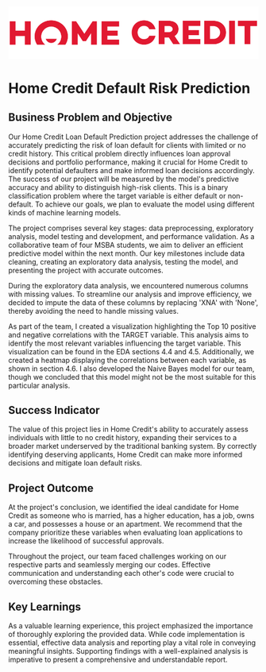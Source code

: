 ![home_credit.png](home_credit.png)

# Home Credit Default Risk Prediction

## Business Problem and Objective
Our Home Credit Loan Default Prediction project addresses the challenge of accurately predicting the risk of loan default for clients with limited or no credit history. This critical problem directly influences loan approval decisions and portfolio performance, making it crucial for Home Credit to identify potential defaulters and make informed loan decisions accordingly. The success of our project will be measured by the model's predictive accuracy and ability to distinguish high-risk clients. This is a binary classification problem where the target variable is either default or non-default. To achieve our goals, we plan to evaluate the model using different kinds of machine learning models.

The project comprises several key stages: data preprocessing, exploratory analysis, model testing and development, and performance validation. As a collaborative team of four MSBA students, we aim to deliver an efficient predictive model within the next month. Our key milestones include data cleaning, creating an exploratory data analysis, testing the model, and presenting the project with accurate outcomes.

During the exploratory data analysis, we encountered numerous columns with missing values. To streamline our analysis and improve efficiency, we decided to impute the data of these columns by replacing 'XNA' with 'None', thereby avoiding the need to handle missing values.

As part of the team, I created a visualization highlighting the Top 10 positive and negative correlations with the TARGET variable. This analysis aims to identify the most relevant variables influencing the target variable. This visualization can be found in the EDA sections 4.4 and 4.5. Additionally, we created a heatmap displaying the correlations between each variable, as shown in section 4.6. I also developed the Naive Bayes model for our team, though we concluded that this model might not be the most suitable for this particular analysis.

## Success Indicator
The value of this project lies in Home Credit's ability to accurately assess individuals with little to no credit history, expanding their services to a broader market underserved by the traditional banking system. By correctly identifying deserving applicants, Home Credit can make more informed decisions and mitigate loan default risks.

## Project Outcome
At the project's conclusion, we identified the ideal candidate for Home Credit as someone who is married, has a higher education, has a job, owns a car, and possesses a house or an apartment. We recommend that the company prioritize these variables when evaluating loan applications to increase the likelihood of successful approvals.

Throughout the project, our team faced challenges working on our respective parts and seamlessly merging our codes. Effective communication and understanding each other's code were crucial to overcoming these obstacles.

## Key Learnings
As a valuable learning experience, this project emphasized the importance of thoroughly exploring the provided data. While code implementation is essential, effective data analysis and reporting play a vital role in conveying meaningful insights. Supporting findings with a well-explained analysis is imperative to present a comprehensive and understandable report.
